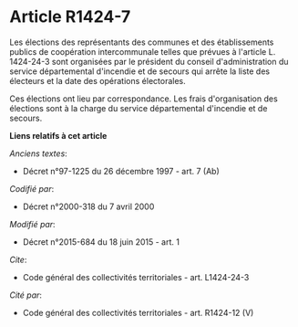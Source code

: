 # Article R1424-7

Les élections des représentants des communes et des établissements publics de coopération intercommunale telles que prévues à
l'article L. 1424-24-3 sont organisées par le président du conseil d'administration du service départemental d'incendie et de
secours qui arrête la liste des électeurs et la date des opérations électorales. 

Ces élections ont lieu par correspondance. Les frais d'organisation des élections sont à la charge du service départemental
d'incendie et de secours.

**Liens relatifs à cet article**

_Anciens textes_:

  - Décret n°97-1225 du 26 décembre 1997 - art. 7 (Ab)

_Codifié par_:

  - Décret n°2000-318 du 7 avril 2000

_Modifié par_:

  - Décret n°2015-684 du 18 juin 2015 - art. 1

_Cite_:

  - Code général des collectivités territoriales - art. L1424-24-3

_Cité par_:

  - Code général des collectivités territoriales - art. R1424-12 (V)

